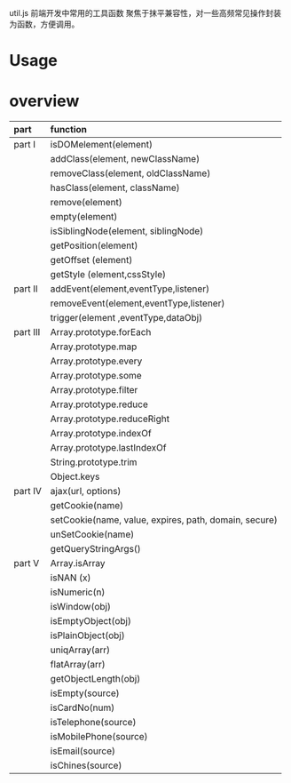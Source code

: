 util.js
前端开发中常用的工具函数
聚焦于抹平兼容性，对一些高频常见操作封装为函数，方便调用。

# Usage 
  <script src="util.min.js"></script>

# overview

|part | function|
|:------|:------|
|part I |isDOMelement(element)|
|       |addClass(element, newClassName)|
|       |removeClass(element, oldClassName)|
|       |hasClass(element, className)|
|       |remove(element)|
|       |empty(element)|
|       |isSiblingNode(element, siblingNode)|
|       |getPosition(element)|
|       |getOffset (element)|
|       |getStyle (element,cssStyle)|
|part II|addEvent(element,eventType,listener)|
|       |removeEvent(element,eventType,listener)|
|       |trigger(element ,eventType,dataObj)|
|part III|Array.prototype.forEach|
|       |Array.prototype.map|
|       |Array.prototype.every|
|       |Array.prototype.some|
|       |Array.prototype.filter|
|       |Array.prototype.reduce|
|       |Array.prototype.reduceRight
|       |Array.prototype.indexOf|
|       |Array.prototype.lastIndexOf|
|       |String.prototype.trim|
|       |Object.keys|
|part IV|ajax(url, options)|
|       |getCookie(name)|
|       |setCookie(name, value, expires, path, domain, secure) |
|       |unSetCookie(name)|
|       |getQueryStringArgs()|
|part V |Array.isArray
|       |isNAN (x)|
|       |isNumeric(n)|
|       |isWindow(obj)|
|       |isEmptyObject(obj)|
|       |isPlainObject(obj)|
|       |uniqArray(arr)|
|       |flatArray(arr)|
|       |getObjectLength(obj)|
|       |isEmpty(source)|
|       |isCardNo(num)|
|       |isTelephone(source)|
|       |isMobilePhone(source)|
|       |isEmail(source)|
|       |isChines(source)|

